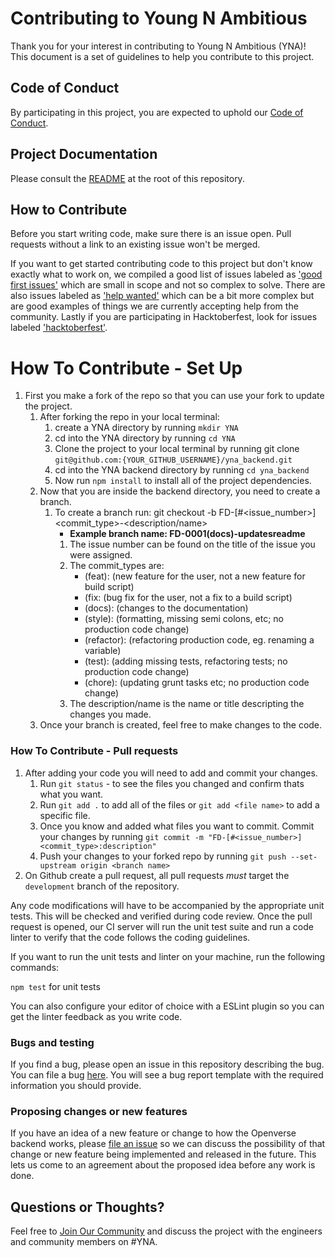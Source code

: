 # Contributing to Young N Ambitious

Thank you for your interest in contributing to Young N Ambitious (YNA)! This
document is a set of guidelines to help you contribute to this project.

## Code of Conduct

By participating in this project, you are expected to uphold our
[Code of Conduct](./CODE_OF_CONDUCT.md).

## Project Documentation

Please consult the [README](./README.md) at the root of this repository.

## How to Contribute

Before you start writing code, make sure there is an issue open. Pull requests
without a link to an existing issue won't be merged.

If you want to get started contributing code to this project but don't know
exactly what to work on, we compiled a good list of issues labeled as
['good first issues'](https://github.com/Young-N-Ambitious/yna_backend/labels/good%20first%20issue)
which are small in scope and not so complex to solve. There are also issues
labeled as
['help wanted'](https://github.com/Young-N-Ambitious/yna_backend/labels/help%20wanted)
which can be a bit more complex but are good examples of things we are currently
accepting help from the community. Lastly if you are participating in
Hacktoberfest, look for issues labeled
['hacktoberfest'](https://github.com/Young-N-Ambitious/yna_backend/labels/hacktoberfest).

# How To Contribute - Set Up

1. First you make a fork of the repo so that you can use your fork to update the
   project.
   1. After forking the repo in your local terminal:
      1. create a YNA directory by running `mkdir YNA`
      2. cd into the YNA directory by running `cd YNA`
      3. Clone the project to your local terminal by running git clone
         `git@github.com:{YOUR_GITHUB_USERNAME}/yna_backend.git`
      4. cd into the YNA backend directory by running `cd yna_backend`
      5. Now run `npm install` to install all of the project dependencies.
   2. Now that you are inside the backend directory, you need to create a
      branch.
      1. To create a branch run: git checkout -b
         FD-[#<issue_number>]<commit_type>-<description/name>
         - **Example branch name: FD-0001(docs)-updatesreadme**
         1. The issue number can be found on the title of the issue you were
            assigned.
         2. The commit_types are:
            - (feat): (new feature for the user, not a new feature for build
              script)
            - (fix: (bug fix for the user, not a fix to a build script)
            - (docs): (changes to the documentation)
            - (style): (formatting, missing semi colons, etc; no production code
              change)
            - (refactor): (refactoring production code, eg. renaming a variable)
            - (test): (adding missing tests, refactoring tests; no production
              code change)
            - (chore): (updating grunt tasks etc; no production code change)
         3. The description/name is the name or title descripting the changes
            you made.
   3. Once your branch is created, feel free to make changes to the code.

### How To Contribute - Pull requests

1. After adding your code you will need to add and commit your changes.
   1. Run `git status` - to see the files you changed and confirm thats what you
      want.
   2. Run `git add .` to add all of the files or `git add <file name>` to add a
      specific file.
   3. Once you know and added what files you want to commit. Commit your changes
      by running `git commit -m "FD-[#<issue_number>]<commit_type>:description"`
   4. Push your changes to your forked repo by running
      `git push --set-upstream origin <branch name>`
2. On Github create a pull request, all pull requests _must_ target the
   `development` branch of the repository.

Any code modifications will have to be accompanied by the appropriate unit
tests. This will be checked and verified during code review. Once the pull
request is opened, our CI server will run the unit test suite and run a code
linter to verify that the code follows the coding guidelines.

If you want to run the unit tests and linter on your machine, run the following
commands:

`npm test` for unit tests

You can also configure your editor of choice with a ESLint plugin so you can get
the linter feedback as you write code.

### Bugs and testing

If you find a bug, please open an issue in this repository describing the bug.
You can file a bug
[here](https://github.com/Young-N-Ambitious/issues/new?template=bug_report.md).
You will see a bug report template with the required information you should
provide.

### Proposing changes or new features

If you have an idea of a new feature or change to how the Openverse backend
works, please
[file an issue](https://github.com/Young-N-Ambitious/issues/new?template=feature_request.md)
so we can discuss the possibility of that change or new feature being
implemented and released in the future. This lets us come to an agreement about
the proposed idea before any work is done.

## Questions or Thoughts?

Feel free to
[Join Our Community](https://docs.google.com/forms/d/e/1FAIpQLSfEHpF9H3U9yCzmUPEiac637mECOzXAqrr9AXuxuz48KUd1pQ/viewform)
and discuss the project with the engineers and community members on #YNA.
